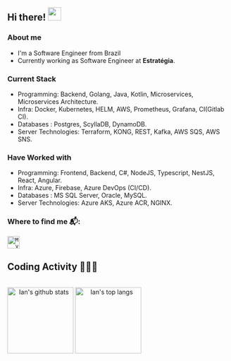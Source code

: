 ## Hi there! <img src="https://raw.githubusercontent.com/iampavangandhi/iampavangandhi/master/gifs/Hi.gif" width="30px"></h2>

### About me
-  I'm a Software Engineer from Brazil
-  Currently working as Software Engineer at **Estratégia**.

### Current Stack

-  Programming: Backend, Golang, Java, Kotlin, Microservices, Microservices Architecture.
-  Infra: Docker, Kubernetes, HELM, AWS, Prometheus, Grafana, CI(Gitlab CI).
-  Databases : Postgres, ScyllaDB, DynamoDB.
-  Server Technologies: Terraform, KONG, REST, Kafka, AWS SQS, AWS SNS.

### Have Worked with

-  Programming: Frontend, Backend, C#, NodeJS, Typescript, NestJS, React, Angular.
-  Infra: Azure, Firebase, Azure DevOps (CI/CD).
-  Databases : MS SQL Server, Oracle, MySQL.
-  Server Technologies: Azure AKS, Azure ACR, NGINX.


### Where to find me 📬:
<a href="https://www.linkedin.com/in/ianoliveiradev/">
  <code><img alt="My linkedin" width="28" src="https://www.flaticon.com/svg/static/icons/svg/1383/1383262.svg" /></code>
</a>

<br/>


## Coding Activity 👩🏽‍💻

<br/>

<div style="display:inline" align="center">
<img src="https://github-readme-stats.vercel.app/api?username=ianprogrammer&show_icons=true&?count_private=true&theme=dracula&include_all_commits=true" height="150" alt="Ian's github stats" />

<img src="https://github-readme-stats.vercel.app/api/top-langs/?username=ianprogrammer&hide=Makefile&layout=compact" height="150" alt="Ian's top langs" />
</div>

